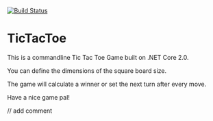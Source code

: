 [![Build Status](https://travis-ci.com/acangialosi/TicTacToe.svg?branch=master)](https://travis-ci.com/acangialosi/TicTacToe)


# TicTacToe


This is a commandline Tic Tac Toe Game built on .NET Core 2.0.

You can define the dimensions of the square board size.

The game will calculate a winner or set the next turn after every move.

Have a nice game pal!

// add comment

